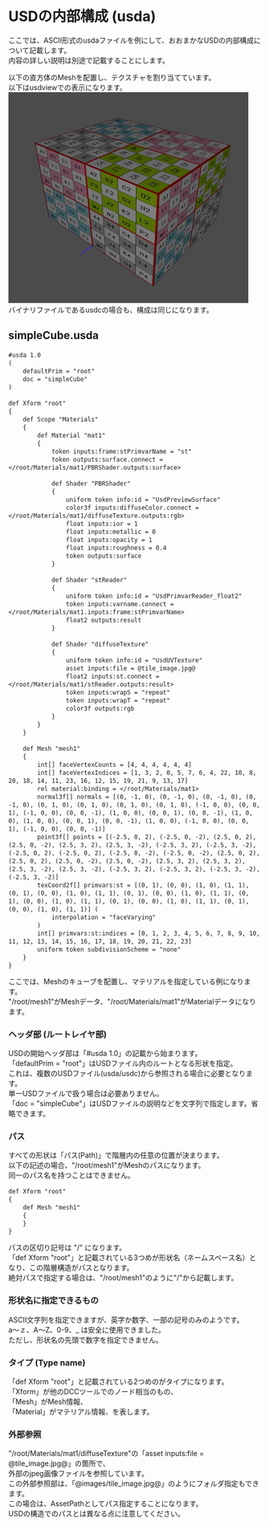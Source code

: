 # USDの内部構成 (usda)

ここでは、ASCII形式のusdaファイルを例にして、おおまかなUSDの内部構成について記載します。    
内容の詳しい説明は別途で記載することにします。    

以下の直方体のMeshを配置し、テクスチャを割り当てています。    
以下はusdviewでの表示になります。    
<img src="images/usd_simpleCube.jpg" />    
バイナリファイルであるusdcの場合も、構成は同じになります。    

## simpleCube.usda

    #usda 1.0
    (
        defaultPrim = "root"
        doc = "simpleCube"
    )
    
    def Xform "root"
    {
        def Scope "Materials"
        {
            def Material "mat1"
            {
                token inputs:frame:stPrimvarName = "st"
                token outputs:surface.connect = </root/Materials/mat1/PBRShader.outputs:surface>

                def Shader "PBRShader"
                {
                    uniform token info:id = "UsdPreviewSurface"
                    color3f inputs:diffuseColor.connect = </root/Materials/mat1/diffuseTexture.outputs:rgb>
                    float inputs:ior = 1
                    float inputs:metallic = 0
                    float inputs:opacity = 1
                    float inputs:roughness = 0.4
                    token outputs:surface
                }
    
                def Shader "stReader"
                {
                    uniform token info:id = "UsdPrimvarReader_float2"
                    token inputs:varname.connect = </root/Materials/mat1.inputs:frame:stPrimvarName>
                    float2 outputs:result
                }
    
                def Shader "diffuseTexture"
                {
                    uniform token info:id = "UsdUVTexture"
                    asset inputs:file = @tile_image.jpg@
                    float2 inputs:st.connect = </root/Materials/mat1/stReader.outputs:result>
                    token inputs:wrapS = "repeat"
                    token inputs:wrapT = "repeat"
                    color3f outputs:rgb
                }
            }
        }
    
        def Mesh "mesh1"
        {
            int[] faceVertexCounts = [4, 4, 4, 4, 4, 4]
            int[] faceVertexIndices = [1, 3, 2, 0, 5, 7, 6, 4, 22, 10, 8, 20, 18, 14, 11, 23, 16, 12, 15, 19, 21, 9, 13, 17]
            rel material:binding = </root/Materials/mat1>
            normal3f[] normals = [(0, -1, 0), (0, -1, 0), (0, -1, 0), (0, -1, 0), (0, 1, 0), (0, 1, 0), (0, 1, 0), (0, 1, 0), (-1, 0, 0), (0, 0, 1), (-1, 0, 0), (0, 0, -1), (1, 0, 0), (0, 0, 1), (0, 0, -1), (1, 0, 0), (1, 0, 0), (0, 0, 1), (0, 0, -1), (1, 0, 0), (-1, 0, 0), (0, 0, 1), (-1, 0, 0), (0, 0, -1)]
            point3f[] points = [(-2.5, 0, 2), (-2.5, 0, -2), (2.5, 0, 2), (2.5, 0, -2), (2.5, 3, 2), (2.5, 3, -2), (-2.5, 3, 2), (-2.5, 3, -2), (-2.5, 0, 2), (-2.5, 0, 2), (-2.5, 0, -2), (-2.5, 0, -2), (2.5, 0, 2), (2.5, 0, 2), (2.5, 0, -2), (2.5, 0, -2), (2.5, 3, 2), (2.5, 3, 2), (2.5, 3, -2), (2.5, 3, -2), (-2.5, 3, 2), (-2.5, 3, 2), (-2.5, 3, -2), (-2.5, 3, -2)]
            texCoord2f[] primvars:st = [(0, 1), (0, 0), (1, 0), (1, 1), (0, 1), (0, 0), (1, 0), (1, 1), (0, 1), (0, 0), (1, 0), (1, 1), (0, 1), (0, 0), (1, 0), (1, 1), (0, 1), (0, 0), (1, 0), (1, 1), (0, 1), (0, 0), (1, 0), (1, 1)] (
                interpolation = "faceVarying"
            )
            int[] primvars:st:indices = [0, 1, 2, 3, 4, 5, 6, 7, 8, 9, 10, 11, 12, 13, 14, 15, 16, 17, 18, 19, 20, 21, 22, 23]
            uniform token subdivisionScheme = "none"
        }
    }

ここでは、Meshのキューブを配置し、マテリアルを指定している例になります。    
"/root/mesh1"がMeshデータ、"/root/Materials/mat1"がMaterialデータになります。    

### ヘッダ部 (ルートレイヤ部)

USDの開始ヘッダ部は「#usda 1.0」の記載から始まります。    
「defaultPrim = "root"」はUSDファイル内のルートとなる形状を指定。    
これは、複数のUSDファイル(usda/usdc)から参照される場合に必要となります。    
単一USDファイルで扱う場合は必要ありません。    
「doc = "simpleCube"」はUSDファイルの説明などを文字列で指定します。省略できます。    

### パス

すべての形状は「パス(Path)」で階層内の任意の位置が決まります。    
以下の記述の場合、"/root/mesh1"がMeshのパスになります。    
同一のパス名を持つことはできません。    

    def Xform "root"
    {
        def Mesh "mesh1"
        {
        }
    }

パスの区切り記号は "/" になります。     
「def Xform "root"」と記載されている3つめが形状名（ネームスペース名）となり、この階層構造がパスとなります。    
絶対パスで指定する場合は、"/root/mesh1"のように"/"から記載します。    

### 形状名に指定できるもの

ASCII文字列を指定できますが、英字か数字、一部の記号のみのようです。    
a～ｚ、A～Z、0-9、_  は安全に使用できました。    
ただし、形状名の先頭で数字を指定できません。     

### タイプ (Type name)

「def Xform "root"」と記載されている2つめのがタイプになります。    
「Xform」が他のDCCツールでのノード相当のもの、     
「Mesh」がMesh情報、    
「Material」がマテリアル情報、を表します。     

### 外部参照

"/root/Materials/mat1/diffuseTexture"の「asset inputs:file = @tile_image.jpg@」の箇所で、    
外部のjpeg画像ファイルを参照しています。    
この外部参照部は、「@images/tile_image.jpg@」のようにフォルダ指定もできます。    
この場合は、AssetPathとしてパス指定することになります。    
USDの構造でのパスとは異なる点に注意してください。    


